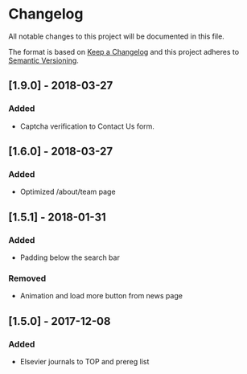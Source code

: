 # Changelog
All notable changes to this project will be documented in this file.

The format is based on [Keep a Changelog](http://keepachangelog.com/en/1.0.0/)
and this project adheres to [Semantic Versioning](http://semver.org/spec/v2.0.0.html).

## [1.9.0] - 2018-03-27
### Added
- Captcha verification to Contact Us form.

## [1.6.0] - 2018-03-27
### Added
- Optimized /about/team page

## [1.5.1] - 2018-01-31
### Added
- Padding below the search bar

### Removed
- Animation and load more button from news page

## [1.5.0] - 2017-12-08
### Added
- Elsevier journals to TOP and prereg list 
